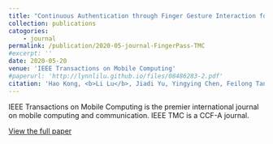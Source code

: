 ```yaml
---
title: "Continuous Authentication through Finger Gesture Interaction for Smart Homes Using WiFi"
collection: publications
catogories: 
    - journal
permalink: /publication/2020-05-journal-FingerPass-TMC
#excerpt: ''
date: 2020-05-20
venue: 'IEEE Transactions on Mobile Computing'
#paperurl: 'http://lynnlilu.github.io/files/08486283-2.pdf'
citation: 'Hao Kong, <b>Li Lu</b>, Jiadi Yu, Yingying Chen, Feilong Tang. &quot;Continuous Authentication through Finger Gesture Interaction for Smart Homes Using WiFi.&quot; <i>IEEE Transactions on Mobile Computing</i>. Early Access. 2019. doi: 10.1109/TMC.2020.2994955.'
---
```


IEEE Transactions on Mobile Computing is the premier international journal on mobile computing and communication. IEEE TMC is a CCF-A journal. 


[View the full paper](https://www.doi.org/10.1109/TMC.2020.2994955)

